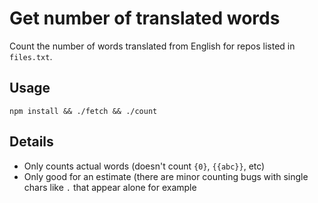 # Get number of translated words

Count the number of words translated from English for repos listed in
`files.txt`.

## Usage

```
npm install && ./fetch && ./count
```

## Details

- Only counts actual words (doesn't count `{0}`, `{{abc}}`, etc)
- Only good for an estimate (there are minor counting bugs with single chars
  like `.` that appear alone for example
